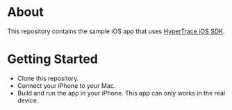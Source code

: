 # About

This repository contains the sample iOS app that uses [HyperTrace iOS SDK](https://github.com/hyperjumptech/hypertrace-ios-sdk).

# Getting Started

- Clone this repository.
- Connect your iPhone to your Mac.
- Build and run the app in your iPhone. This app can only works in the real device.

